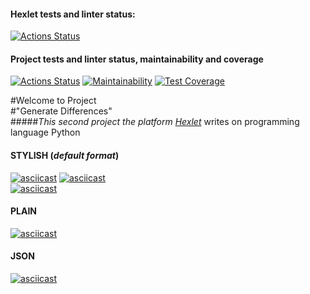 #### Hexlet tests and linter status:
[![Actions Status](https://github.com/TurtleOld/python-project-lvl2/workflows/hexlet-check/badge.svg)](https://github.com/TurtleOld/python-project-lvl2/actions)
#### Project tests and linter status, maintainability and coverage
[![Actions Status](https://github.com/TurtleOld/python-project-lvl2/workflows/gendiff/badge.svg)](https://github.com/TurtleOld/python-project-lvl2/actions)
[![Maintainability](https://api.codeclimate.com/v1/badges/e4b6886b9fd5cee375a9/maintainability)](https://codeclimate.com/github/TurtleOld/python-project-lvl2/maintainability)
[![Test Coverage](https://api.codeclimate.com/v1/badges/e4b6886b9fd5cee375a9/test_coverage)](https://codeclimate.com/github/TurtleOld/python-project-lvl2/test_coverage)

#Welcome to Project  
#"Generate Differences"  
#####_This second project the platform [Hexlet](https://ru.hexlet.io)_ writes on programming language Python
#### **STYLISH** (_default format_)    
[![asciicast](https://asciinema.org/a/459891.svg)](https://asciinema.org/a/459891)
[![asciicast](https://asciinema.org/a/460011.svg)](https://asciinema.org/a/460011)    
[![asciicast](https://asciinema.org/a/460510.svg)](https://asciinema.org/a/460510)

#### **PLAIN**    
[![asciicast](https://asciinema.org/a/460618.svg)](https://asciinema.org/a/460618)

#### **JSON**    
[![asciicast](https://asciinema.org/a/460621.svg)](https://asciinema.org/a/460621)
